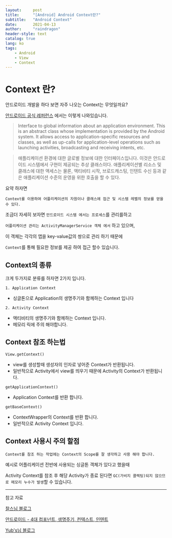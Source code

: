 ```yaml
---
layout:     post
title:      "[Android] Android Context란?"
subtitle:   "Android Context"
date:       2021-04-13
author:     "raindragon"
header-style: text
catalog: true
lang: ko
tags:
    - Android
    - View
    - Context
---
```


# Context 란?

안드로이드 개발을 하다 보면 자주 나오는 Context는 무엇일까요?

[안드로이드 공식 레퍼런스][Android Reference] 에서는 이렇게 나와있습니다.

> Interface to global information about an application environment. This is an abstract class whose implementation is provided by the Android system. It allows access to application-specific resources and classes, as well as up-calls for application-level operations such as launching activities, broadcasting and receiving intents, etc.

> 애플리케이션 환경에 대한 글로벌 정보에 대한 인터페이스입니다. 이것은 안드로이드 시스템에서 구현이 제공되는 추상 클래스이다. 애플리케이션별 리소스 및 클래스에 대한 액세스는 물론, 액티비티 시작, 브로드캐스팅, 인텐트 수신 등과 같은 애플리케이션 수준의 운영을 위한 호출을 할 수 있다.

요약 하자면

`Context를 이용하여 어플리케이션의 자원이나 클래스에 접근 및 시스템 레벨의 정보를 얻을수 있다.`

조금더 자세히 보자면 `안드로이드 시스템 에서는 프로세스`를 관리를하고 

`어플리케이션 관리는 ActivityManagerService 객체 에서` 하고 있으며,

이 객체는 각각의 앱을 key-value값의 쌍으로 관리 하기 때문에

`Context`를 통해 필요한 정보를 제공 하여 접근 할수 있습니다.


## Context의 종류

크게 두가지로 분류를 하자면 2가지 입니다.

`1. Application Context`
- 싱글톤으로 Application의 생명주기와 함께하는 Context 입니다

`2. Activity Context`

- 액티비티의 생명주기와 함께하는 Context 입니다.
- 메모리 릭에 주의 해야합니다.

## Context 참조 하는법

`View.getContext()`

- view를 생성할때 생성자의 인자로 넣어준 Context가 반환됩니다.
- 일반적으로 Activity에서 view를 띄우기 때문에 Activity의 Context가 반환됩니다.
  
`getApplicationContext()`

- Application Context를 반환 합니다.

`getBaseContext()`

- ContextWrapper의 Context를 반환 합니다.
- 일반적으로 Activity Context 입니다.


## Context 사용시 주의 할점

`Context를 참조 하는 작업에는 Context의 Scope를 잘 생각하고 사용 해야 합니다.`

예시로 어플리케이션 전반에 사용되는 싱글톤 객체가 있다고 했을때

Activity Context를 참조 후 해당 Activity가 종료 된다면 `GC(가비지 콜렉팅)되지 않으므로 메모리 누수가 발생`할 수 있습니다.


---
참고 자료

[찰스님 블로그]("https://www.charlezz.com/?p=1080")

[안드로이드 - 4대 컴포넌트, 생명주기, 컨텍스트, 인텐트]("https://stickode.com/detail.html?no=1755")

[Yub's님 블로그]("https://velog.io/@jaeyunn_15/Android-Context")


[Android Reference]:"https://developer.android.com/reference/android/content/Context"